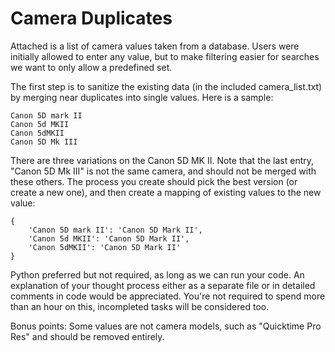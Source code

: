 # Camera Duplicates

Attached is a list of camera values taken from a database. Users were initially allowed to enter any value, but to make filtering easier for searches we want to only allow a predefined set.

The first step is to sanitize the existing data (in the included camera_list.txt) by merging near duplicates into single values. Here is a sample:

    Canon 5D mark II
    Canon 5d MKII
    Canon 5dMKII
    Canon 5D Mk III

There are three variations on the Canon 5D MK II. Note that the last entry, "Canon 5D Mk III" is not the same camera, and should not be merged with these others. The process you create should pick the best version (or create a new one), and then create a mapping of existing values to the new value:

    {
        'Canon 5D mark II': 'Canon 5D Mark II',
        'Canon 5d MKII': 'Canon 5D Mark II',
        'Canon 5dMKII': 'Canon 5D Mark II'
    }

Python preferred but not required, as long as we can run your code. An explanation of your thought process either as a separate file or in detailed comments in code would be appreciated. You're not required to spend more than an hour on this, incompleted tasks will be considered too.
 

Bonus points: Some values are not camera models, such as "Quicktime Pro Res" and should be removed entirely. 
